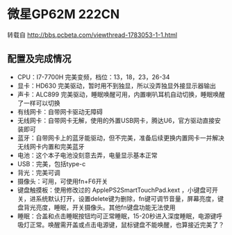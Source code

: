 # 微星GP62M 222CN

转载自 http://bbs.pcbeta.com/viewthread-1783053-1-1.html

## 配置及完成情况

- CPU：I7-7700H 完美变频，档位：13，18，23，26-34
- 显卡：HD630 完美驱动，暂时用不到独显，所以没弄独显外接显示器输出
- 声卡：ALC899 完美驱动，睡眠唤醒可用，内置喇叭耳机自动切换，睡眠唤醒了一样可以切换
- 有线网卡：自带网卡驱动无障碍
- 无线网卡：自带网卡无解，使用的外置USB网卡，腾达U6，官方驱动直接安装即可
- 蓝牙：自带网卡上的蓝牙能驱动，但不完美，准备后续更换内置网卡一并解决无线网卡内置和完美蓝牙
- 电池：这个本子电池没刻意去弄，电量显示基本正常
- USB：完美，包括type-c
- 背光：完美可调
- 摄像头：可用，可使用fn+F6开关
- 键盘触摸板：使用修改过的 ApplePS2SmartTouchPad.kext ，小键盘可开关，进系统默认打开，设置delete键为删除，fn键可调节音量，屏幕亮度，键盘背光亮度，睡眠，开关摄像头。其他fn键盘功能无法使用
- 睡眠：合盖和点击睡眠按钮均可正常睡眠，15-20秒进入深度睡眠，电源键呼吸灯正常。唤醒需开盖或点击电源键，鼠标键盘不能唤醒，也算接近完美了？